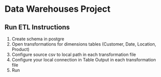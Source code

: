 # Data Warehouses Project

## Run ETL Instructions

1. Create schema in postgre
2. Open transformations for dimensions tables (Customer, Date, Location, Product)
3. Configure source csv to local path in each transformation file
4. Configure your local connection in Table Output in each transformation file
5. Run
